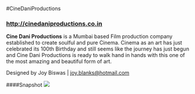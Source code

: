 #CineDaniProductions
### http://cinedaniproductions.co.in
**Cine Dani Productions** is a Mumbai based Film production company established to create soulful and pure Cinema. Cinema as an art has just celebrated its 100th Birthday and still seems like the journey has just begun and Cine Dani Productions is ready to walk hand in hands with this one of the most amazing and beautiful form of art.

Designed by Joy Biswas | joy.blanks@hotmail.com

####Snapshot
<img src="resources/snapshot.png" />
